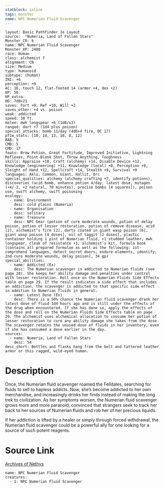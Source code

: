```yaml
---
statblock: inline
tags: monster
name: NPC Numerian Fluid Scavenger
---
```

```statblock
layout: Basic Pathfinder 1e Layout
source:  "Numeria, Land of Fallen Stars"
Monster_CR: 6
name: NPC Numerian Fluid Scavenger
Monster_XP: 2400
race: Human
class: alchemist 7
alignment: CN
size: Medium
type: humanoid
subtype: (human)
INI: +6
perception: +9
AC: 16, touch 12, flat-footed 14 (armor +4, dex +2)
HP: 56
HP_extra: 
HD: 7d8+21
saves: Fort +9, Ref +10, Will +2
saves_other: +4 vs. poison
weak: addicted
speed: 30 ft.
melee: mwk longspear +6 (1d8/x3)
ranged: dart +7 (1d4 plus poison)
special_attacks: bomb 11/day (4d6+4 fire, DC 17)
pf1e_stats: [10, 14, 13, 18, 8, 12]
BAB: 5
CMB: 5
CMD: 17
feats: Brew Potion, Great Fortitude, Improved Initiative, Lightning Reflexes, Point-Blank Shot, Throw Anything, Toughness
skills: Appraise +10, Craft (alchemy) +14, Disable Device +12, Knowledge (engineering) +11, Knowledge (local) +8, Perception +9, Sleight of Hand +12, Spellcraft +14, Stealth +9, Survival +9
languages: Aklo, Common, Giant, Hallit, Orc
special_qualities: alchemy (alchemy crafting +7, identify potions), discoveries (acid bomb, enhance potion 4/day, latest dose, mutagen (+4/-2, +2 natural, 70 minutes), precise bombs [4 squares]), poison use, swift alchemy, swift poisoning
ecology:
  - name: Environment
    desc: cold plains (Numeria)
  - name: Organisation
    desc: solitary
  - name: Treasure
    desc: NPC Gear (potion of cure moderate wounds, potion of delay poison, potion of lesser restoration, potion of remove disease, acid [2], alchemist’s fire [2], darts coated in giant wasp poison [6], giant wasp poison [4 doses], oil of taggit [2 doses], plastic container holding 1 pint of Numerian fluid, +1 studded leather, mwk longspear, cloak of resistance +1, alchemist’s kit, formula book [contains all prepared formulae as well as the following: 1st-comprehend languages, detect secret doors, endure elements, identify; 2nd-cure moderate wounds, delay poison], 34 gp)
special_abilities:
  - name: Addicted (Ex)
    desc: The Numerian scavenger is addicted to Numerian fluids (see page 28). She keeps her ability damage and penalties under control with lesser restoration. Roll once on the Numerian Fluids Side Effects table on page 29. If the result indicates a side effect that includes an addiction, the scavenger is addicted to that specific side effect in addition to Numerian fluids in general.
  - name: Latest Dose (Ex)
    desc: There is a 50% chance the Numerian fluid scavenger drank her latest dose of fluid 1d4 hours ago and is still under the effects of the drug when encountered. If she has done so, apply the effects of the dose and roll on the Numerian Fluids Side Effects table on page 29. The alchemist uses alchemical allocation to consume her potion of lesser restoration to cure any ability damage she takes from the dose. The scavenger retains the unused dose of fluids in her inventory, even if she has consumed a dose earlier in the day.
sources:
  - name: Numeria, Land of Fallen Stars
    desc: 54
desc_short: Bottles and flasks hang from the belt and tattered leather armor or this ragged, wild-eyed human.
```
# Description
Once, the Numerian fluid scavenger roamed the Felldales, searching for fluids to sell to hapless addicts. Now, she’s become addicted to her own merchandise, and increasingly drinks her finds instead of making the long trek to civilization. As her symptoms worsen, the Numerian fluid scavenger grows more and more paranoid, convinced that strangers seek to track her back to her sources of Numerian fluids and rob her of her precious liquids.

If her addiction is lifted by a healer or simply through forced withdrawal, the Numerian fluid scavenger could be a powerful ally for one looking for a source of such potent reagents.
# Source Link
[Archives of Nethys](https://aonprd.com/NPCDisplay.aspx?ItemName=Numerian%20Fluid%20Scavenger)
```encounter-table
name: NPC Numerian Fluid Scavenger
creatures:
  - 1: NPC Numerian Fluid Scavenger
```
